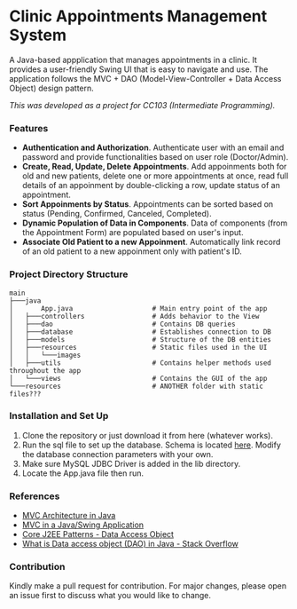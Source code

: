 # Clinic Appointments Management System

A Java-based appplication that manages appointments in a clinic. It provides a user-friendly Swing UI that is easy to navigate and use. The application follows the MVC + DAO (Model-View-Controller + Data Access Object) design pattern. 

*This was developed as a project for CC103 (Intermediate Programming).*

### Features
- **Authentication and Authorization**. Authenticate user with an email and password and provide functionalities based on user role (Doctor/Admin).
- **Create, Read, Update, Delete Appointments**. Add appoinments both for old and new patients, delete one or more appointments at once, read full details of an appoinment by double-clicking a row, update status of an appointment.
- **Sort Appoinments by Status**. Appointments can be sorted based on status (Pending, Confirmed, Canceled, Completed).
- **Dynamic Population of Data in Components**. Data of components (from the Appointment Form) are populated based on user's input.
- **Associate Old Patient to a new Appoinment**. Automatically link record of an old patient to a new appoinment only with patient's ID.

### Project Directory Structure

```
main
├───java
│       App.java                    # Main entry point of the app
│   ├───controllers                 # Adds behavior to the View
│   ├───dao                         # Contains DB queries
│   ├───database                    # Establishes connection to DB
│   ├───models                      # Structure of the DB entities
│   ├───resources                   # Static files used in the UI
│   │   └───images
│   ├───utils                       # Contains helper methods used throughout the app
│   └───views                       # Contains the GUI of the app
└───resources                       # ANOTHER folder with static files???
```

### Installation and Set Up

1. Clone the repository or just download it from here (whatever works).
2. Run the sql file to set up the database. Schema is located [here]("./src/main/java/database/clinic_appointments_db"). Modify the database connection parameters with your own.
3. Make sure MySQL JDBC Driver is added in the lib directory. 
4. Locate the App.java file then run. 

### References
- [MVC Architecture in Java](https://www.javatpoint.com/mvc-architecture-in-java)
- [MVC in a Java/Swing Application](https://www.developer.com/design/mvc-in-a-java-swing-application/)
- [Core J2EE Patterns - Data Access Object](https://www.oracle.com/java/technologies/dataaccessobject.html)
- [What is Data access object (DAO) in Java - Stack Overflow](https://stackoverflow.com/questions/19154202/what-is-data-access-object-dao-in-java)


### Contribution
Kindly make a pull request for contribution. For major changes, please open an issue first to discuss what you would like to change.



